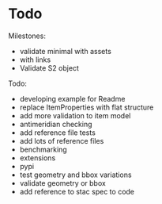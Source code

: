 # Todo

Milestones:

- validate minimal with assets
- with links
- Validate S2 object

Todo:

- developing example for Readme
- replace ItemProperties with flat structure
- add more validation to item model
- antimeridian checking
- add reference file tests
- add lots of reference files
- benchmarking
- extensions
- pypi
- test geometry and bbox variations
- validate geometry or bbox
- add reference to stac spec to code
